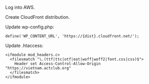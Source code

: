 Log into AWS.

Create CloudFront distribution.


Update wp-config.php:
```
define('WP_CONTENT_URL', 'https://{dist}.cloudfront.net/');
```

Update .htaccess:
```
<ifmodule mod_headers.c>
  <filesmatch "\.(ttf|ttc|otf|eot|woff|woff2|font.css|css)$">
    Header set Access-Control-Allow-Origin "https://vietnam.actclub.org"
  </filesmatch>
</ifmodule>
```

